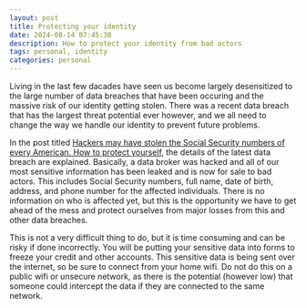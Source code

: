 ```yaml
---
layout: post
title: Protecting your identity
date: 2024-08-14 07:45:30
description: How to protect your identity from bad actors
tags: personal, identity
categories: personal
---
```


Living in the last few dacades have seen us become largely desensitized to the large number of data breaches that have been occuring and the massive risk of our identity getting stolen. There was a recent data breach that has the largest threat potential ever however, and we all need to change the way we handle our identity to prevent future problems.

In the post titled [Hackers may have stolen the Social Security numbers of every American. How to protect yourself](https://www.latimes.com/business/story/2024-08-13/hacker-claims-theft-of-every-american-social-security-number#:~:text=According%20to%20a%20class%2Daction,staffing%20agencies%20and%20others%20doing), the details of the latest data breach are explained. Basically, a data broker was hacked and all of our most sensitive information has been leaked and is now for sale to bad actors. This includes Social Security numbers, full name, date of birth, address, and phone number for the affected individuals. There is no information on who is affected yet, but this is the opportunity we have to get ahead of the mess and protect ourselves from major losses from this and other data breaches.

This is not a very difficult thing to do, but it is time consuming and can be risky if done incorrectly. You will be putting your sensitive data into forms to freeze your credit and other accounts. This sensitive data is being sent over the internet, so be sure to connect from your home wifi. Do not do this on a public wifi or unsecure network, as there is the potential (however low) that someone could intercept the data if they are connected to the same network.
